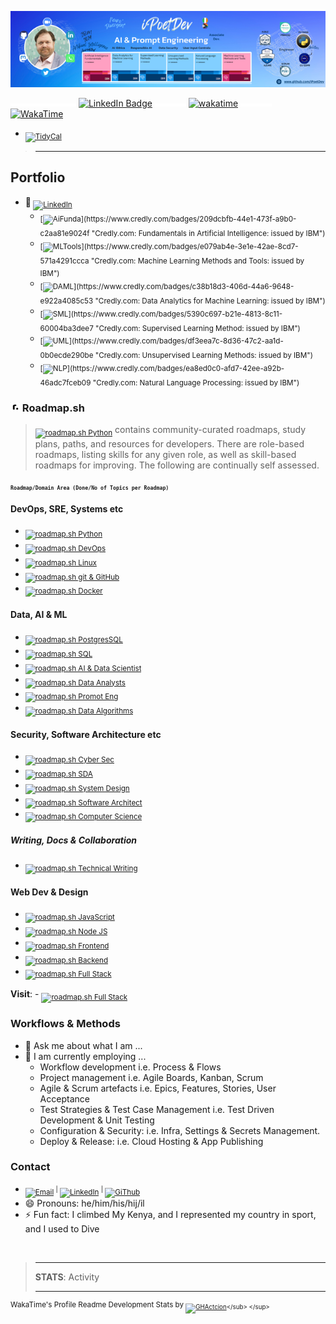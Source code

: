 <!--
    **iPoetDev/Ipoetdev** is a ✨ _special_ ✨ repository because its `README.md` (this file) appears on your GitHub profile.
-->

[![](assets/img/iPoetDev-AIEngineer-Github-Banner-620-150.png)](https://github.com/iPoetDev "Charles J Fowler's GitHub")

![](assets/img/spacer-15x5.png)![](assets/img/spacer-15x5.png)![](assets/img/spacer-15x5.png)![](assets/img/spacer-15x5.png)![](assets/img/spacer-15x5.png)![](assets/img/spacer-15x5.png)![](assets/img/spacer-15x5.png) [![LinkedIn Badge](https://img.shields.io/badge/Follow%20Me%20%20on%20LinkedIn-0A66C2?logo=linkedin&logoColor=fff&style=flat)](www.linkedin.com/comm/mynetwork/discovery-see-all?usecase=PEOPLE_FOLLOWS&followMember=charlesjfowler "Call to Action: Follow me on LinkedIn: Charles J Fowler") ![](assets/img/spacer-50x5.png) [![wakatime](https://wakatime.com/badge/user/2027c27d-0bab-4d7c-bfed-5d0b21285657.svg)](https://wakatime.com/@2027c27d-0bab-4d7c-bfed-5d0b21285657)</sub> ![](assets/img/spacer-50x5.png)  [![ WakaTime ](https://img.shields.io/badge/WakaTime%20Coding%20Activities-wakatime?logo=wakatime&logoColor=white&labelColor=grey&color=0A66C2)]((https://wakatime.com/@ipoetdev))

- <sub>[![TidyCal](https://img.shields.io/badge/TidyCal.com-MeetMe:_Digital_Open_Coffee_(15mins)-1569ef?logo=calendar&labelColor=ffffff)](https://tidycal.com/charlesjfowler/digital-open-coffee "TidyCal.com: Slip 15 mins in to a calendar for a Digital Open Coffee (Zoom)")</sub>
> <hr>

## Portfolio

- 🔗<sub> [![LinkedIn](https://img.shields.io/badge/LinkedIn:_Article🔗-Learning_IBM's_AL_&_ML_in_30_Days-0077B5?logo=linkedin&logoColor=white)](https://www.linkedin.com/pulse/learning-journey-discover-why-how-ai-2024-30-days-charles-j--8to3f?trackingId=nIVfbUnxTVipyO71HtrbbQ%3D%3D&lipi=urn%3Ali%3Apage%3Ad_flagship3_detail_base%3BmVlbdhJqQkaESKiMh81weQ%3D%3D "A learning journey to discover the Why and How of AI in 2024; in 30 days.") </sub>
    - <sub>[![AiFunda](https://img.shields.io/badge/Credly_Accredited_🔗-Fundamentals_in_Artificial_Intelligence%20%20%20%20%20%20(July_2024)-blue?logo=credly&labelColor=195a50&color=ffc844&style=plastic)](https://www.credly.com/badges/209dcbfb-44e1-473f-a9b0-c2aa81e9024f "Credly.com: Fundamentals in Artificial Intelligence: issued by IBM")</sub>
    - <sub>[![MLTools](https://img.shields.io/badge/Credly_Accredited_🔗-Machine_Learning_Methods_&_Tools_%20%20%20%20%20%20%20%20%20(July_2024)-blue?logo=credly&labelColor=195a50&color=ffc844&style=plastic)](https://www.credly.com/badges/e079ab4e-3e1e-42ae-8cd7-571a4291ccca "Credly.com: Machine Learning Methods and Tools: issued by IBM")</sub>
    - <sub>[![DAML](https://img.shields.io/badge/Credly_Accredited_🔗-Data_Analytics:_Machine_Learning_%20%20%20%20%20%20%20%20%20%20%20(July_2024)-blue?logo=credly&labelColor=195a50&color=ffc844&style=plastic)](https://www.credly.com/badges/c38b18d3-406d-44a6-9648-e922a4085c53 "Credly.com: Data Analytics for Machine Learning: issued by IBM")</sub>
    - <sub>[![SML](https://img.shields.io/badge/Credly_Accredited_🔗-Supervised_Machine_Learning_Methods_%20%20%20%20(July_2024)-blue?logo=credly&labelColor=195a50&color=ffc844&style=plastic)](https://www.credly.com/badges/5390c697-b21e-4813-8c11-60004ba3dee7 "Credly.com: Supervised Learning Method: issued by IBM")</sub>
    - <sub>[![UML](https://img.shields.io/badge/Credly_Accredited_🔗-Unsupervised_Machine_Learning_Methods_(July_2024)-blue?logo=credly&labelColor=195a50&color=ffc844&style=plastic)](https://www.credly.com/badges/df3eea7c-8d36-47c2-aa1d-0b0ecde290be "Credly.com: Unsupervised Learning Methods: issued by IBM")</sub>
    - <sub>[![NLP](https://img.shields.io/badge/Credly_Accredited_🔗-Natural_Language_Processing/GenAI_%20%20%20%20%20%20%20(July_2024)-blue?logo=credly&labelColor=195a50&color=ffc844&style=plastic)](https://www.credly.com/badges/ea8ed0c0-afd7-42ee-a92b-46adc7fceb09 "Credly.com: Natural Language Processing: issued by IBM")</sub>

### [![](./assets/roadmaps-sh.png)](https://roadmap.sh/) Roadmap.sh

> <sub>[![roadmap.sh Python](https://img.shields.io/badge/%20%20%20%20-roadmap.sh-0e1628?logo=roadmap&labelColor=a753f7)](https://roadmap.sh/about)</sub> contains community-curated roadmaps, study plans, paths, and resources for developers. There are role-based roadmaps, listing skills for any given role, as well as skill-based roadmaps for improving. The following are continually self assessed.

<small><sub>**`Roadmap/Domain Area (Done/No of Topics per Roadmap)`**</sub></small>

#### DevOps, SRE, Systems etc

- <sub>[![roadmap.sh Python](https://img.shields.io/badge/roadmap.sh-Python_%20%20%20(32/84)-a753f7?logo=roadmaps&labelColor=0e1628)](https://roadmap.sh/python?s=65b190180c5481228332b827)</sub>
- <sub>[![roadmap.sh DevOps](https://img.shields.io/badge/roadmap.sh-DevOps_(27/134)-a753f7?logo=roadmaps&labelColor=0e1628)](https://roadmap.sh/devops?s=65b190180c5481228332b827)</sub>
- <sub>[![roadmap.sh Linux](https://img.shields.io/badge/roadmap.sh-Linux_%20%20%20%20%20(7/103)-a753f7?logo=roadmaps&labelColor=0e1628)](https://roadmap.sh/linux?s=65b190180c5481228332b827)</sub>
- <sub>[![roadmap.sh git & GitHub](https://img.shields.io/badge/roadmap.sh-Git_&_GitHub_(54/154)-a753f7?logo=roadmaps&labelColor=0e1628)](https://roadmap.sh/git-github?s=65b190180c5481228332b827)</sub>
- <sub>[![roadmap.sh Docker](https://img.shields.io/badge/roadmap.sh-Docker_%20%20%20%20%20(6/51)-a753f7?logo=roadmaps&labelColor=0e1628)](https://roadmap.sh/git-github?s=65b190180c5481228332b827)</sub>

#### Data, AI & ML

- <sub>[![roadmap.sh PostgresSQL](https://img.shields.io/badge/roadmap.sh-PostgreSQL_%20%20(10/170)-a753f7?logo=roadmaps&labelColor=0e1628)](https://roadmap.sh/postgresql-dba?s=65b190180c5481228332b827)</sub>
- <sub>[![roadmap.sh SQL](https://img.shields.io/badge/roadmap.sh-SQL_&_Databases%20%20(57/170)-a753f7?logo=roadmaps&labelColor=0e1628)](https://roadmap.sh/sql?s=65b190180c5481228332b827)</sub>
- <sub>[![roadmap.sh AI & Data Scientist](https://img.shields.io/badge/roadmap.sh-AI_&_Data_Scientist_(15/25)-a753f7?logo=roadmaps&labelColor=0e1628)](https://roadmap.sh/ai-data-scientist?s=65b190180c5481228332b827)</sub>
- <sub>[![roadmap.sh Data Analysts](https://img.shields.io/badge/roadmap.sh-Data_Analyst_%20%20%20%20%20%20%20(29/107)-a753f7?logo=roadmaps&labelColor=0e1628)](https://roadmap.sh/data-analyst?s=65b190180c5481228332b827)</sub>
- <sub>[![roadmap.sh Promot Eng](https://img.shields.io/badge/roadmap.sh-Prompt_Engineering_(24/59)-a753f7?logo=roadmaps&labelColor=0e1628)](https://roadmap.sh/prompt-engineering?s=65b190180c5481228332b8277)</sub>
- <sub>[![roadmap.sh Data Algorithms](https://img.shields.io/badge/roadmap.sh-Data_Algorithms_(10/99)-a753f7?logo=roadmaps&labelColor=0e1628)](https://roadmap.sh/prompt-engineering?s=65b190180c5481228332b8277)</sub>


#### Security, Software Architecture etc

- <sub>[![roadmap.sh Cyber Sec](https://img.shields.io/badge/roadmap.sh-Cyber_Security_%20%20%20%20%20%20%20%20(51/301)-a753f7?logo=roadmaps&labelColor=0e1628)](https://roadmap.sh/cyber-security?s=65b190180c5481228332b827)</sub>
- <sub>[![roadmap.sh SDA](https://img.shields.io/badge/roadmap.sh-Software_Architecture_(10/95)-a753f7?logo=roadmaps&labelColor=0e1628)](https://roadmap.sh/software-design-architecture?s=65b190180c5481228332b827)</sub>
- <sub>[![roadmap.sh System Design](https://img.shields.io/badge/roadmap.sh-System_Design_%20%20%20%20%20%20%20%20%20(8/151)-a753f7?logo=roadmaps&labelColor=0e1628)](https://roadmap.sh/software-design-architecture?s=65b190180c5481228332b827)</sub>
- <sub>[![roadmap.sh Software Architect](https://img.shields.io/badge/roadmap.sh-Software_Architect_%20%20(13/113)-a753f7?logo=roadmaps&labelColor=0e1628)](https://roadmap.sh/software-architect?s=65b190180c5481228332b827)</sub>
- <sub>[![roadmap.sh Computer Science](https://img.shields.io/badge/roadmap.sh-Computer_Science_%20%20%20(28/187)-a753f7?logo=roadmaps&labelColor=0e1628)](https://roadmap.sh/computer-science?s=65b190180c5481228332b827)</sub>

##### Writing, Docs & Collaboration

- <sub>[![roadmap.sh Technical Writing](https://img.shields.io/badge/roadmap.sh-Technical_Writing_(8/151)-a753f7?logo=roadmaps&labelColor=0e1628)](https://roadmap.sh/technical-writer?s=65b190180c5481228332b827)</sub>

#### Web Dev & Design

- <sub>[![roadmap.sh JavaScript](https://img.shields.io/badge/roadmap.sh-JavaScript_(65/127)-a753f7?logo=roadmaps&labelColor=0e1628)](https://roadmap.sh/javascript?s=65b190180c5481228332b827)</sub>
- <sub>[![roadmap.sh Node JS](https://img.shields.io/badge/roadmap.sh-Node.js_%20%20%20(7/113)-a753f7?logo=roadmaps&labelColor=0e1628)](https://roadmap.sh/nodejs?s=65b190180c5481228332b827)</sub>
- <sub>[![roadmap.sh Frontend](https://img.shields.io/badge/roadmap.sh-Frontend_%20(62/115)-a753f7?logo=roadmaps&labelColor=0e1628)](https://roadmap.sh/frontend?s=65b190180c5481228332b827)</sub>
- <sub>[![roadmap.sh Backend](https://img.shields.io/badge/roadmap.sh-Backend_(22/136)-a753f7?logo=roadmaps&labelColor=0e1628)](https://roadmap.sh/backend?s=65b190180c5481228332b827)</sub>
- <sub>[![roadmap.sh Full Stack](https://img.shields.io/badge/roadmap.sh-Full_Stack_%20%20(7/37)-a753f7?logo=roadmaps&labelColor=0e1628)](https://roadmap.sh/full-stack?s=65b190180c5481228332b827)</sub>

**Visit**: - <sub>[![roadmap.sh Full Stack](https://img.shields.io/badge/roadmap.sh_Profile-iPoetDev-f5f5f7?logo=roadmaps&labelColor=0e1628)](https://roadmap.sh/u/ipoetdev "roadmap.sh: Profile Activity")</sub>

### Workflows & Methods

- 💬 Ask me about what I am ...
- 🌱 I am currently employing ...
    - Workflow development i.e. Process & Flows
    - Project management i.e. Agile Boards, Kanban, Scrum
    - Agile & Scrum artefacts i.e. Epics, Features, Stories, User Acceptance
    - Test Strategies & Test Case Management i.e. Test Driven Development & Unit Testing
    - Configuration & Security: i.e. Infra, Settings & Secrets Management.
    - Deploy & Release: i.e. Cloud Hosting & App Publishing



### Contact

- <sub>[![Email](https://img.shields.io/badge/Author-Charles%20J%20Fowler-0077B5?logo=gmail&logoColor=white)](mailto:ipoetdev-github-no-reply@outlook.com "Contact CJ on GItHub email: ipoetdev-github-no-reply@outlook.com") <sup>|</sup> [![LinkedIn](https://img.shields.io/badge/Charles%20J%20Fowler-LinkedIn-0077B5?logo=linkedin&logoColor=white)](https://ie.linkedin.com/in/charlesjfowler "@CharlesJFowler @Linkedin.com") <sup>|</sup> [![GiThub](https://img.shields.io/badge/iPoetDev-GitHub-0077B5?logo=GitHub&logoColor=white)](https://github.com/ipoetdev "@iPoetDev @GitHub")</sub>
- 😄 Pronouns: he/him/his/hij/il
- ⚡ Fun fact: I climbed My Kenya, and I represented my country in sport, and I used to Dive


<!--

Here are some ideas to get you started:

- 🔭 I’m currently working on ...
- 🌱 I’m currently learning ...
- 🤔 I’m looking for help with ...
- 💬 Ask me about ...
- ⚡ Fun fact: ...
-->

<br>

> <hr>
> <b>STATS</b>: Activity
> <hr>

<!--START_SECTION:waka-->
<!--END_SECTION:waka-->

<sup>WakaTime's Profile Readme Development Stats by <sub>[![GHActcion](https://img.shields.io/badge/GitHub_Marketplace:anmol098-Profile_Readme_Development_Stats-0077B5?logo=github&logoColor=white&color=11151a)](https://github.com/marketplace/actions/profile-readme-development-stats "GitHub Marketplace: https://github.com/anmol098/waka-readme-stats")</sub> </sup>